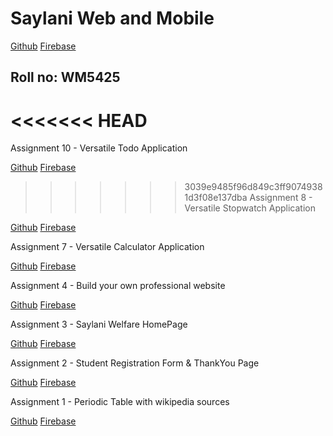 # Saylani Web and Mobile

[Github](https://moazzamgodil.github.io/saylaniwebandmobile/)
[Firebase](https://moazzamwebmobile.web.app/)

## Roll no: WM5425

<<<<<<< HEAD
=======
Assignment 10 - Versatile Todo Application

[Github](https://moazzamgodil.github.io/saylaniwebandmobile/Assignment10/index.html)
[Firebase](https://moazzamwebmobile.web.app/Assignment10/index.html)

>>>>>>> 3039e9485f96d849c3ff90749381d3f08e137dba
Assignment 8 - Versatile Stopwatch Application

[Github](https://moazzamgodil.github.io/saylaniwebandmobile/Assignment8/index.html)
[Firebase](https://moazzamwebmobile.web.app/Assignment8/index.html)

Assignment 7 - Versatile Calculator Application

[Github](https://moazzamgodil.github.io/saylaniwebandmobile/Assignment7/index.html)
[Firebase](https://moazzamwebmobile.web.app/Assignment7/index.html)

Assignment 4 - Build your own professional website

[Github](https://moazzamgodil.github.io/saylaniwebandmobile/Assignment4/index.html)
[Firebase](https://moazzamwebmobile.web.app/Assignment4/index.html)

Assignment 3 - Saylani Welfare HomePage

[Github](https://moazzamgodil.github.io/saylaniwebandmobile/Assignment3/index.html)
[Firebase](https://moazzamwebmobile.web.app/Assignment3/index.html)

Assignment 2 - Student Registration Form & ThankYou Page

[Github](https://moazzamgodil.github.io/saylaniwebandmobile/Assignment2/index.html)
[Firebase](https://moazzamwebmobile.web.app/Assignment2/index.html)

Assignment 1 - Periodic Table with wikipedia sources

[Github](https://moazzamgodil.github.io/saylaniwebandmobile/Assignment1/index.html)
[Firebase](https://moazzamwebmobile.web.app/Assignment1/index.html)
